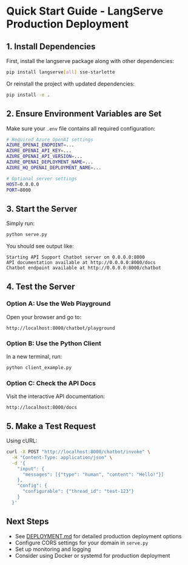 # Quick Start Guide - LangServe Production Deployment

## 1. Install Dependencies

First, install the langserve package along with other dependencies:

```bash
pip install langserve[all] sse-starlette
```

Or reinstall the project with updated dependencies:

```bash
pip install -e .
```

## 2. Ensure Environment Variables are Set

Make sure your `.env` file contains all required configuration:

```bash
# Required Azure OpenAI settings
AZURE_OPENAI_ENDPOINT=...
AZURE_OPENAI_API_KEY=...
AZURE_OPENAI_API_VERSION=...
AZURE_OPENAI_DEPLOYMENT_NAME=...
AZURE_HQ_OPENAI_DEPLOYMENT_NAME=...

# Optional server settings
HOST=0.0.0.0
PORT=8000
```

## 3. Start the Server

Simply run:

```bash
python serve.py
```

You should see output like:

```
Starting API Support Chatbot server on 0.0.0.0:8000
API documentation available at http://0.0.0.0:8000/docs
Chatbot endpoint available at http://0.0.0.0:8000/chatbot
```

## 4. Test the Server

### Option A: Use the Web Playground

Open your browser and go to:
```
http://localhost:8000/chatbot/playground
```

### Option B: Use the Python Client

In a new terminal, run:

```bash
python client_example.py
```

### Option C: Check the API Docs

Visit the interactive API documentation:
```
http://localhost:8000/docs
```

## 5. Make a Test Request

Using cURL:

```bash
curl -X POST "http://localhost:8000/chatbot/invoke" \
  -H "Content-Type: application/json" \
  -d '{
    "input": {
      "messages": [{"type": "human", "content": "Hello!"}]
    },
    "config": {
      "configurable": {"thread_id": "test-123"}
    }
  }'
```

## Next Steps

- See [DEPLOYMENT.md](DEPLOYMENT.md) for detailed production deployment options
- Configure CORS settings for your domain in `serve.py`
- Set up monitoring and logging
- Consider using Docker or systemd for production deployment
